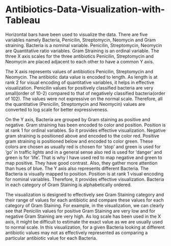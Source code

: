 # Antibiotics-Data-Visualization-with-Tableau



Horizontal bars have been used to visualize the data. There are five variables namely Bacteria, Penicilin, Streptomycin, Neomycin and Gram straining. Bacteria is a nominal variable. Penicilin, Streptomycin, Neomycin are Quantitative ratio variables. Gram Straining is an ordinal variable. The three X axis scales for the three antibiotics Penicilin, Streptomycin and Neomycin are placed adjacent to each other to have a common Y axis.

The X axis represents values of antibiotics Penicilin, Streptomycin and Neomycin. The antibiotic data value is encoded to length. As length is at rank 2 for visual encoding of quantitative variables, it helps in effective visualization. Penicilin values for positively classified bacteria are very small(order of 10-2) compared to that of negatively classified bacteria(order of 102). The values were not expressive on the normal scale. Therefore, all the quantitative (Penicilin, Streptomycin and Neomycin) values are converted to log scale for better expressiveness.

On the Y axis, Bacteria are grouped by Gram staining as positive and negative. Gram straining has been encoded to color and position. Position is at rank 1 for ordinal variables. So it provides effective visualization. Negative gram straining is positioned above and encoded to the color red. Positive gram straining is positioned below and encoded to color green. These colors are chosen as usually red is chosen for ‘stop’ and green is used for ‘go’ in traffic lights and in a general sense also red is used for ‘danger’ and green is for ‘life’. That is why I have used red to map negative and green to map positive. They have good contrast. Also, they gather more attention than hues of blue. The Y axis also represents different Bacteria. The Bacteria is visually mapped to position. Position is at rank 1 visual encoding for nominal variables. Therefore, it provides effective visualization. Bacteria in each category of Gram Staining is alphabetically ordered.

The visualization is designed to effectively see Gram Staining category and their range of values for each antibiotic and compare these values for each category of Gram Staining. For example, in the visualization, we can clearly see that Penicilin values for positive Gram Staining are very low and for negative Gram Staining are very high. As log scale has been used in the X axis, it might be difficult to estimate the exact value as we are usually used to normal scale. In this visualization, for a given Bacteria looking at different antibiotic values may not as effectively represented as comparing a particular antibiotic value for each Bacteria.
